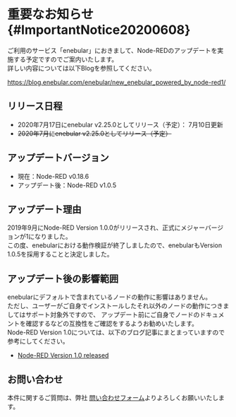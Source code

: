 # 重要なお知らせ {#ImportantNotice20200608}

ご利用のサービス「enebular」におきまして、Node-REDのアップデートを実施する予定ですのでご案内いたします。  
詳しい内容については以下Blogを参照してください。  

https://blog.enebular.com/enebular/new_enebular_powered_by_node-red1/  

## リリース日程

- 2020年7月17日にenebular v2.25.0としてリリース（予定）： 7月10日更新
- ~~2020年7月にenebular v2.25.0としてリリース（予定）~~

## アップデートバージョン

- 現在：Node-RED v0.18.6
- アップデート後：Node-RED v1.0.5

## アップデート理由

2019年9月にNode-RED Version 1.0.0がリリースされ、正式にメジャーバージョンが1になりました。  
この度、enebularにおける動作検証が終了しましたので、enebularもVersion 1.0.5を採用することと決定しました。

## アップデート後の影響範囲

enebularにデフォルトで含まれているノードの動作に影響はありません。  
ただし、ユーザーがご自身でインストールしたそれ以外のノードの動作につきましてはサポート対象外ですので、
アップデート前にご自身でノードのドキュメントを確認するなどの互換性をご確認をするようお勧めいたします。  
Node-RED Version 1.0については、以下のブログ記事にまとまっていますので参考にしてください。

- [Node-RED Version 1.0 released](https://nodered.org/blog/2019/09/30/version-1-0-released)

## お問い合わせ

本件に関するご質問は、弊社 [問い合わせフォーム](https://enebular.com/contact/)よりよろしくお願いいたします。
